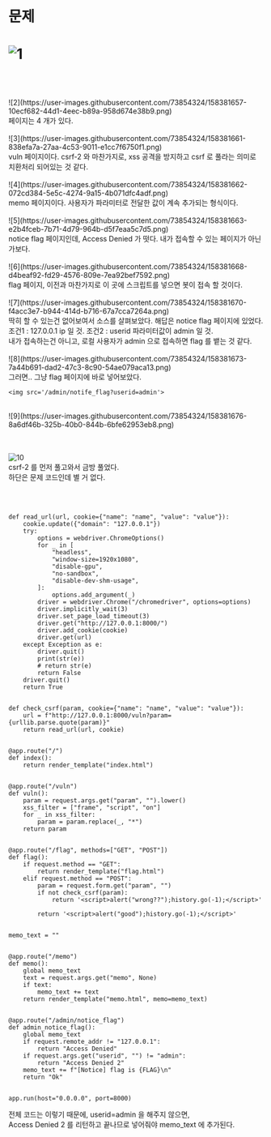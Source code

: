 문제
==
![1](https://user-images.githubusercontent.com/73854324/158381653-d7ddd3aa-7501-42e7-b12d-603ad7bb1eaf.png)
<br><br>
==
<br>
![2](https://user-images.githubusercontent.com/73854324/158381657-10ecf682-44d1-4eec-b89a-958d674e38b9.png)<br>
페이지는 4 개가 있다.      
<br><br>
![3](https://user-images.githubusercontent.com/73854324/158381661-838efa7a-27aa-4c53-9011-e1cc7f6750f1.png)<br>
vuln 페이지이다.   
csrf-2 와 마찬가지로, xss 공격을 방지하고 csrf 로 풀라는 의미로 치환처리 되어있는 것 같다.   
<br><br>
![4](https://user-images.githubusercontent.com/73854324/158381662-072cd384-5e5c-4274-9a15-4b071dfc4adf.png)<br>
memo 페이지이다.   
사용자가 파라미터로 전달한 값이 계속 추가되는 형식이다.   
<br><br>
![5](https://user-images.githubusercontent.com/73854324/158381663-e2b4fceb-7b71-4d79-964b-d5f7eaa5c7d5.png)<br>
notice flag 페이지인데, Access Denied 가 떳다.   
내가 접속할 수 있는 페이지가 아닌가보다.   
<br><br>
![6](https://user-images.githubusercontent.com/73854324/158381668-d4beaf92-fd29-4576-809e-7ea92bef7592.png)<br>
flag 페이지, 이전과 마찬가지로 이 곳에 스크립트를 넣으면 봇이 접속 할 것이다.   
<br><br>
![7](https://user-images.githubusercontent.com/73854324/158381670-f4acc3e7-b944-414d-b716-67a7cca7264a.png)<br>
딱히 할 수 있는건 없어보여서 소스를 살펴보았다.   
해답은 notice flag 페이지에 있었다.   
조건1 : 127.0.0.1 ip 일 것.   
조건2 : userid 파라미터값이 admin 일 것.   
<br>
내가 접속하는건 아니고, 로컬 사용자가 admin 으로 접속하면 flag 를 뱉는 것 같다.   
<br><br>
![8](https://user-images.githubusercontent.com/73854324/158381673-7a44b691-dad2-47c3-8c90-54ae079aca13.png)<br>
그러면.. 그냥 flag 페이지에 바로 넣어보았다.   

```
<img src='/admin/notife_flag?userid=admin'>
```

<br>
![9](https://user-images.githubusercontent.com/73854324/158381676-8a6df46b-325b-40b0-844b-6bfe62953eb8.png)<br>

<br><br>
![10](https://user-images.githubusercontent.com/73854324/158381677-33724e13-232a-481b-b4fd-1ccf52cb84c6.png)<br>
csrf-2 를 먼저 풀고와서 금방 풀었다.   
하단은 문제 코드인데 별 거 없다.   

<br><br>

```
def read_url(url, cookie={"name": "name", "value": "value"}):
    cookie.update({"domain": "127.0.0.1"})
    try:
        options = webdriver.ChromeOptions()
        for _ in [
            "headless",
            "window-size=1920x1080",
            "disable-gpu",
            "no-sandbox",
            "disable-dev-shm-usage",
        ]:
            options.add_argument(_)
        driver = webdriver.Chrome("/chromedriver", options=options)
        driver.implicitly_wait(3)
        driver.set_page_load_timeout(3)
        driver.get("http://127.0.0.1:8000/")
        driver.add_cookie(cookie)
        driver.get(url)
    except Exception as e:
        driver.quit()
        print(str(e))
        # return str(e)
        return False
    driver.quit()
    return True


def check_csrf(param, cookie={"name": "name", "value": "value"}):
    url = f"http://127.0.0.1:8000/vuln?param={urllib.parse.quote(param)}"
    return read_url(url, cookie)


@app.route("/")
def index():
    return render_template("index.html")


@app.route("/vuln")
def vuln():
    param = request.args.get("param", "").lower()
    xss_filter = ["frame", "script", "on"]
    for _ in xss_filter:
        param = param.replace(_, "*")
    return param


@app.route("/flag", methods=["GET", "POST"])
def flag():
    if request.method == "GET":
        return render_template("flag.html")
    elif request.method == "POST":
        param = request.form.get("param", "")
        if not check_csrf(param):
            return '<script>alert("wrong??");history.go(-1);</script>'

        return '<script>alert("good");history.go(-1);</script>'


memo_text = ""


@app.route("/memo")
def memo():
    global memo_text
    text = request.args.get("memo", None)
    if text:
        memo_text += text
    return render_template("memo.html", memo=memo_text)


@app.route("/admin/notice_flag")
def admin_notice_flag():
    global memo_text
    if request.remote_addr != "127.0.0.1":
        return "Access Denied"
    if request.args.get("userid", "") != "admin":
        return "Access Denied 2"
    memo_text += f"[Notice] flag is {FLAG}\n"
    return "Ok"


app.run(host="0.0.0.0", port=8000)
```

전체 코드는 이렇기 때문에, userid=admin 을 해주지 않으면,   
Access Denied 2 를 리턴하고 끝나므로 넣어줘야 memo_text 에 추가된다.   